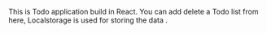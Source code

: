 This is Todo application build in React. You can add delete a Todo list from here, Localstorage is used for storing the data .
